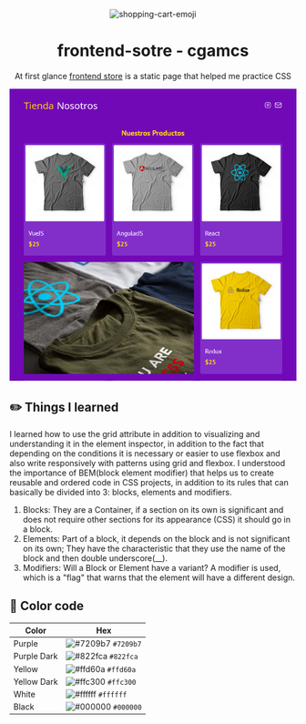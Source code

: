 <p align="center">
<img src="https://img.icons8.com/emoji/48/shopping-cart-emoji.png" alt="shopping-cart-emoji">
</p>
<h1 align="center">frontend-sotre - cgamcs</h1>
<p align="center">At first glance <a href="https://frontend-store-cgamcs.netlify.app/" target="_blank">frontend store</a> is a static page that helped me practice CSS</p>

<img src="img/website.png">

## ✏️ Things I learned

I learned how to use the grid attribute in addition to visualizing and understanding it in the element inspector, in addition to the fact that depending on the conditions it is necessary or easier to use flexbox and also write responsively with patterns using grid and flexbox. I understood the importance of BEM(block element modifier) that helps us to create reusable and ordered code in CSS projects, in addition to its rules that can basically be divided into 3: blocks, elements and modifiers.

1. Blocks: They are a Container, if a section on its own is significant and does not require other sections for its appearance (CSS) it should go in a block.
2. Elements: Part of a block, it depends on the block and is not significant on its own; They have the characteristic that they use the name of the block and then double underscore(__).
3. Modifiers: Will a Block or Element have a variant? A modifier is used, which is a "flag" that warns that the element will have a different design. 

## 🎨 Color code

| Color       | Hex                                                                |
| ------------|--------------------------------------------------------------------|
| Purple      | ![#7209b7](https://via.placeholder.com/10/7209b7?text=+) `#7209b7` |
| Purple Dark | ![#822fca](https://via.placeholder.com/10/822fca?text=+) `#822fca` |
| Yellow      | ![#ffd60a](https://via.placeholder.com/10/ffd60a?text=+) `#ffd60a` |
| Yellow Dark | ![#ffc300](https://via.placeholder.com/10/ffc300?text=+) `#ffc300` |
| White       | ![#ffffff](https://via.placeholder.com/10/ffffff?text=+) `#ffffff` |
| Black       | ![#000000](https://via.placeholder.com/10/000000?text=+) `#000000` |